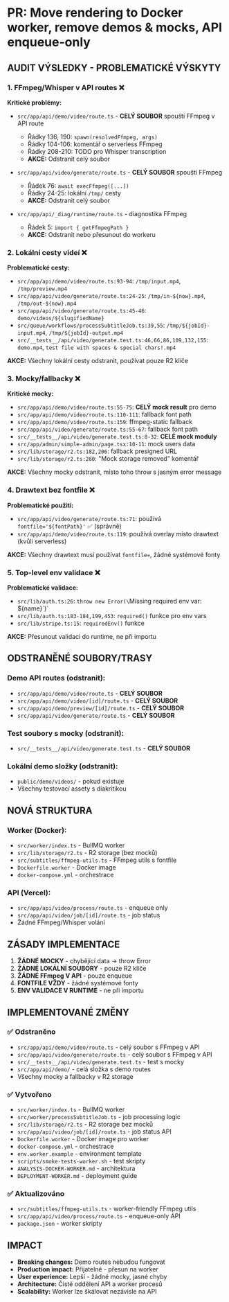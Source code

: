 # PR: Move rendering to Docker worker, remove demos & mocks, API enqueue-only

## AUDIT VÝSLEDKY - PROBLEMATICKÉ VÝSKYTY

### 1. FFmpeg/Whisper v API routes ❌

**Kritické problémy:**

- `src/app/api/demo/video/route.ts` - **CELÝ SOUBOR** spouští FFmpeg v API route

  - Řádky 136, 190: `spawn(resolvedFfmpeg, args)`
  - Řádky 104-106: komentář o serverless FFmpeg
  - Řádky 208-210: TODO pro Whisper transcription
  - **AKCE:** Odstranit celý soubor

- `src/app/api/video/generate/route.ts` - **CELÝ SOUBOR** spouští FFmpeg

  - Řádek 76: `await execFfmpeg([...])`
  - Řádky 24-25: lokální `/tmp/` cesty
  - **AKCE:** Odstranit celý soubor

- `src/app/api/_diag/runtime/route.ts` - diagnostika FFmpeg
  - Řádek 5: `import { getFfmpegPath }`
  - **AKCE:** Odstranit nebo přesunout do workeru

### 2. Lokální cesty videí ❌

**Problematické cesty:**

- `src/app/api/demo/video/route.ts:93-94`: `/tmp/input.mp4`, `/tmp/preview.mp4`
- `src/app/api/video/generate/route.ts:24-25`: `/tmp/in-${now}.mp4`, `/tmp/out-${now}.mp4`
- `src/app/api/video/generate/route.ts:45-46`: `demo/videos/${slugifiedName}`
- `src/queue/workflows/processSubtitleJob.ts:39,55`: `/tmp/${jobId}-input.mp4`, `/tmp/${jobId}-output.mp4`
- `src/__tests__/api/video/generate.test.ts:46,66,86,109,132,155`: `demo.mp4`, `test file with spaces & special chars!.mp4`

**AKCE:** Všechny lokální cesty odstranit, používat pouze R2 klíče

### 3. Mocky/fallbacky ❌

**Kritické mocky:**

- `src/app/api/demo/video/route.ts:55-75`: **CELÝ mock result** pro demo
- `src/app/api/demo/video/route.ts:110-111`: fallback font path
- `src/app/api/demo/video/route.ts:159`: ffmpeg-static fallback
- `src/app/api/video/generate/route.ts:55-67`: fallback font path
- `src/__tests__/api/video/generate.test.ts:8-32`: **CELÉ mock moduly**
- `src/app/admin/simple-admin/page.tsx:10-11`: mock users data
- `src/lib/storage/r2.ts:182,206`: fallback presigned URL
- `src/lib/storage/r2.ts:260`: "Mock storage removed" komentář

**AKCE:** Všechny mocky odstranit, místo toho throw s jasným error message

### 4. Drawtext bez fontfile ❌

**Problematické použití:**

- `src/app/api/video/generate/route.ts:71`: používá `fontfile='${fontPath}'` ✅ (správně)
- `src/app/api/demo/video/route.ts:119`: používá overlay místo drawtext (kvůli serverless)

**AKCE:** Všechny drawtext musí používat `fontfile=`, žádné systémové fonty

### 5. Top-level env validace ❌

**Problematické validace:**

- `src/lib/auth.ts:26`: `throw new Error(\`Missing required env var: ${name}\`)`
- `src/lib/auth.ts:183-184,199,453`: `required()` funkce pro env vars
- `src/lib/stripe.ts:15`: `requiredEnv()` funkce

**AKCE:** Přesunout validaci do runtime, ne při importu

## ODSTRANĚNÉ SOUBORY/TRASY

### Demo API routes (odstranit):

- `src/app/api/demo/video/route.ts` - **CELÝ SOUBOR**
- `src/app/api/demo/video/[id]/route.ts` - **CELÝ SOUBOR**
- `src/app/api/demo/preview/[id]/route.ts` - **CELÝ SOUBOR**
- `src/app/api/video/generate/route.ts` - **CELÝ SOUBOR**

### Test soubory s mocky (odstranit):

- `src/__tests__/api/video/generate.test.ts` - **CELÝ SOUBOR**

### Lokální demo složky (odstranit):

- `public/demo/videos/` - pokud existuje
- Všechny testovací assety s diakritikou

## NOVÁ STRUKTURA

### Worker (Docker):

- `src/worker/index.ts` - BullMQ worker
- `src/lib/storage/r2.ts` - R2 storage (bez mocků)
- `src/subtitles/ffmpeg-utils.ts` - FFmpeg utils s fontfile
- `Dockerfile.worker` - Docker image
- `docker-compose.yml` - orchestrace

### API (Vercel):

- `src/app/api/video/process/route.ts` - enqueue only
- `src/app/api/video/job/[id]/route.ts` - job status
- Žádné FFmpeg/Whisper volání

## ZÁSADY IMPLEMENTACE

1. **ŽÁDNÉ MOCKY** - chybějící data → throw Error
2. **ŽÁDNÉ LOKÁLNÍ SOUBORY** - pouze R2 klíče
3. **ŽÁDNÉ FFmpeg V API** - pouze enqueue
4. **FONTFILE VŽDY** - žádné systémové fonty
5. **ENV VALIDACE V RUNTIME** - ne při importu

## IMPLEMENTOVANÉ ZMĚNY

### ✅ Odstraněno

- `src/app/api/demo/video/route.ts` - celý soubor s FFmpeg v API
- `src/app/api/video/generate/route.ts` - celý soubor s FFmpeg v API
- `src/__tests__/api/video/generate.test.ts` - test s mocky
- `src/app/api/demo/` - celá složka s demo routes
- Všechny mocky a fallbacky v R2 storage

### ✅ Vytvořeno

- `src/worker/index.ts` - BullMQ worker
- `src/worker/processSubtitleJob.ts` - job processing logic
- `src/lib/storage/r2.ts` - R2 storage bez mocků
- `src/app/api/video/job/[id]/route.ts` - job status API
- `Dockerfile.worker` - Docker image pro worker
- `docker-compose.yml` - orchestrace
- `env.worker.example` - environment template
- `scripts/smoke-tests-worker.sh` - test skripty
- `ANALYSIS-DOCKER-WORKER.md` - architektura
- `DEPLOYMENT-WORKER.md` - deployment guide

### ✅ Aktualizováno

- `src/subtitles/ffmpeg-utils.ts` - worker-friendly FFmpeg utils
- `src/app/api/video/process/route.ts` - enqueue-only API
- `package.json` - worker skripty

## IMPACT

- **Breaking changes:** Demo routes nebudou fungovat
- **Production impact:** Přijatelné - přesun na worker
- **User experience:** Lepší - žádné mocky, jasné chyby
- **Architecture:** Čisté oddělení API a worker procesů
- **Scalability:** Worker lze škálovat nezávisle na API
